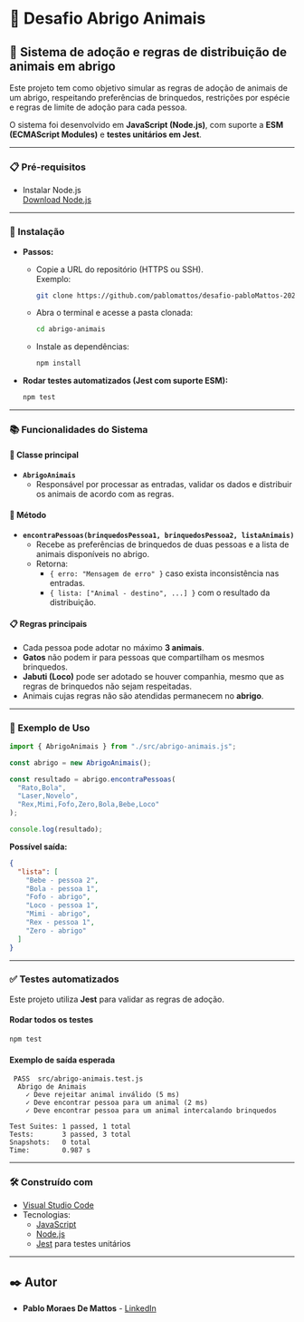 # 🐾 Desafio Abrigo Animais

## 🚀 Sistema de adoção e regras de distribuição de animais em abrigo

Este projeto tem como objetivo simular as regras de adoção de animais de um abrigo, respeitando preferências de brinquedos, restrições por espécie e regras de limite de adoção para cada pessoa.  

O sistema foi desenvolvido em **JavaScript (Node.js)**, com suporte a **ESM (ECMAScript Modules)** e **testes unitários em Jest**.

---

### 📋 Pré-requisitos

- Instalar Node.js  
  [Download Node.js](https://nodejs.org/en/download/prebuilt-installer/current)

---

### 🔧 Instalação

- **Passos:**
    * Copie a URL do repositório (HTTPS ou SSH).  
      Exemplo:  
      ```bash
      git clone https://github.com/pablomattos/desafio-pabloMattos-2025.git
      ```
    * Abra o terminal e acesse a pasta clonada:  
      ```bash
      cd abrigo-animais
      ```
    * Instale as dependências:  
      ```bash
      npm install
      ```

- **Rodar testes automatizados (Jest com suporte ESM):**
  ```bash
  npm test
  ```

---

### 📚 Funcionalidades do Sistema

#### 🐶 Classe principal
- **`AbrigoAnimais`**
  - Responsável por processar as entradas, validar os dados e distribuir os animais de acordo com as regras.

#### 📌 Método
- **`encontraPessoas(brinquedosPessoa1, brinquedosPessoa2, listaAnimais)`**
  - Recebe as preferências de brinquedos de duas pessoas e a lista de animais disponíveis no abrigo.
  - Retorna:
    - `{ erro: "Mensagem de erro" }` caso exista inconsistência nas entradas.
    - `{ lista: ["Animal - destino", ...] }` com o resultado da distribuição.

#### 📋 Regras principais
- Cada pessoa pode adotar no máximo **3 animais**.
- **Gatos** não podem ir para pessoas que compartilham os mesmos brinquedos.
- **Jabuti (Loco)** pode ser adotado se houver companhia, mesmo que as regras de brinquedos não sejam respeitadas.
- Animais cujas regras não são atendidas permanecem no **abrigo**.

---

### 🧪 Exemplo de Uso
```js
import { AbrigoAnimais } from "./src/abrigo-animais.js";

const abrigo = new AbrigoAnimais();

const resultado = abrigo.encontraPessoas(
  "Rato,Bola",
  "Laser,Novelo",
  "Rex,Mimi,Fofo,Zero,Bola,Bebe,Loco"
);

console.log(resultado);
```

**Possível saída:**
```json
{
  "lista": [
    "Bebe - pessoa 2",
    "Bola - pessoa 1",
    "Fofo - abrigo",
    "Loco - pessoa 1",
    "Mimi - abrigo",
    "Rex - pessoa 1",
    "Zero - abrigo"
  ]
}
```

---

### ✅ Testes automatizados

Este projeto utiliza **Jest** para validar as regras de adoção.

#### Rodar todos os testes
```bash
npm test
```

#### Exemplo de saída esperada
```
 PASS  src/abrigo-animais.test.js
  Abrigo de Animais
    ✓ Deve rejeitar animal inválido (5 ms)
    ✓ Deve encontrar pessoa para um animal (2 ms)
    ✓ Deve encontrar pessoa para um animal intercalando brinquedos

Test Suites: 1 passed, 1 total
Tests:       3 passed, 3 total
Snapshots:   0 total
Time:        0.987 s
```

---

### 🛠️ Construído com

- [Visual Studio Code](https://code.visualstudio.com/)  
- Tecnologias:  
  * [JavaScript](https://developer.mozilla.org/pt-BR/docs/Web/JavaScript)  
  * [Node.js](https://nodejs.org/)  
  * [Jest](https://jestjs.io/) para testes unitários

---

## ✒️ Autor

* **Pablo Moraes De Mattos** - [LinkedIn](https://www.linkedin.com/in/pablomoraesdemattos/)
